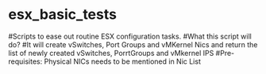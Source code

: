 # esx_basic_tests
#Scripts to ease out routine ESX configuration tasks.
#What this script will do?
#It will create vSwitches, Port Groups and vMKernel Nics and return the list of newly created vSwitches, PorrtGroups and vMkernel IPS
#Pre-requisites: Physical NICs needs to be mentioned in Nic List

